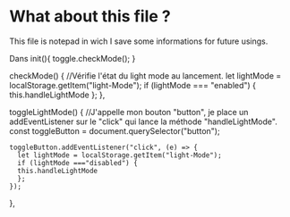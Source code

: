 # What about this file ?

This file is notepad in wich I save some informations for future usings.

Dans init(){
    toggle.checkMode();
}

  checkMode() {
    //Vérifie l'état du light mode au lancement.
    let lightMode = localStorage.getItem("light-Mode");
    if (lightMode === "enabled") {
      this.handleLightMode
    };
  },

  toggleLightMode() {
    //J'appelle mon bouton "button", je place un addEventListener sur le "click" qui lance la méthode "handleLightMode".
    const toggleButton = document.querySelector("button");

    toggleButton.addEventListener("click", (e) => {
      let lightMode = localStorage.getItem("light-Mode");
      if (lightMode ==="disabled") {
      this.handleLightMode
      };
    });
  },
  